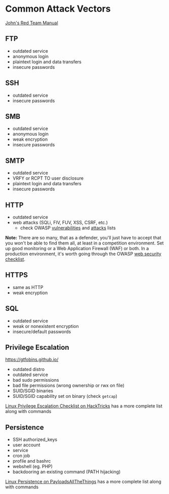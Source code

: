 # Common Attack Vectors
[John's Red Team Manual](https://docs.google.com/document/d/17W30A0wpB7lVTDb7SCjWs0lb9bMAjVR4B7Dp_c2rU2g/)

## FTP
- outdated service
- anonymous login
- plaintext login and data transfers
- insecure passwords

## SSH
- outdated service
- insecure passwords

## SMB
- outdated service
- anonymous login
- weak encryption
- insecure passwords

## SMTP
- outdated service
- VRFY or RCPT TO user disclosure
- plaintext login and data transfers
- insecure passwords

## HTTP
- outdated service
- web attacks (SQLi, FIV, FUV, XSS, CSRF, etc.)
  - check OWASP [vulnerabilities](https://owasp.org/www-community/vulnerabilities) and [attacks](https://owasp.org/www-community/attacks) lists

**Note:** There are so many, that as a defender, you'll just have to accept that you won't be able to find them all, at least in a competition environment. Set up good monitoring or a Web Application Firewall (WAF) or both. In a production environment, it's worth going through the OWASP [web security checklist](https://github.com/0xRadi/OWASP-Web-Checklist).

## HTTPS
- same as HTTP
- weak encryption

## SQL
- outdated service
- weak or nonexistent encryption
- insecure/default passwords

## Privilege Escalation
https://gtfobins.github.io/
- outdated distro
- outdated service
- bad sudo permissions
- bad file permissions (wrong ownership or rwx on file)
- SUID/SGID binaries
- SUID/SGID capability set on binary (check `getcap`)

[Linux Privilege Escalation Checklist on HackTricks](https://book.hacktricks.xyz/linux-hardening/linux-privilege-escalation-checklist) has a more complete list along with commands

## Persistence
- SSH authorized_keys
- user account
- service
- cron job
- profile and bashrc
- webshell (eg. PHP)
- backdooring an existing command (PATH hijacking)

[Linux Persistence on PayloadsAllTheThings](https://github.com/swisskyrepo/PayloadsAllTheThings/blob/master/Methodology%20and%20Resources/Linux%20-%20Persistence.md) has a more complete list along with commands
